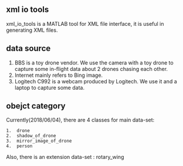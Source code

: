## xml io tools 
xml_io_tools is a MATLAB tool for XML file interface, it is useful in generating XML files.


## data source
1.  BBS is a toy drone vendor. We use the camera with a toy drone to capture some in-flight data about 2 drones chasing each other.
2.  Internet mainly refers to Bing image.
3.  Logitech C992 is a webcam produced by Logitech. We use it and a laptop to capture some data. 


## obejct category
Currently(2018/06/04), there are 4 classes for main data-set:

	1.	drone
	2.	shadow_of_drone
	3.	mirror_image_of_drone
	4.	person


Also, there is an extension data-set : rotary_wing
